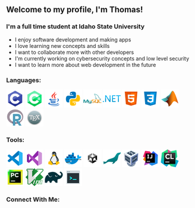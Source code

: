 ## Welcome to my profile, I'm Thomas!

### I'm a full time student at Idaho State University
- I enjoy software development and making apps
- I love learning new concepts and skills
- I want to collaborate more with other developers
- I'm currently working on cybersecurity concepts and low level security
- I want to learn more about web development in the future

### Languages:
![<img align="left" alt="C" width="48px" height="48px">](images/c.png)
![<img align="left" alt="C#" width="48px" height="48px">](images/c-sharp.png)
![<img align="left" alt="Java" width="48px" height="48px">](images/java.png)
![<img align="left" alt="Python" width="48px" height="48px">](images/python.png)
![<img align="left" alt="MySQL" width="48px" height="48px">](images/mysql.png)
![<img align="left" alt=".Net" width="48px" height="48px">](images/dotnet.png)
![<img align="left" alt="HTML" width="48px" height="48px">](images/html.png)
![<img align="left" alt="CSS" width="48px" height="48px">](images/css.png)
![<img align="left" alt="Matlab" width="48px" height="48px">](images/matlab.png)
![<img align="left" alt="R" width="48px" height="48px">](images/r.png)
![<img align="left" alt="LATEX" width="48px" height="48px">](images/latex.png)

### Tools:
![<img align="left" alt="VS Code" width="48px" height="48px">](images/vscode.png)
![<img align="left" alt="Visual Studio" width="48px" height="48px">](images/visualstudio.png)
![<img align="left" alt="Linux" width="48px" height="48px">](images/linux.png)
![<img align="left" alt="Docker" width="48px" height="48px">](images/docker.png)
![<img align="left" alt="Unity" width="48px" height="48px">](images/unity-black-alpha.png)
![<img align="left" alt="Maria DB" width="48px" height="48px">](images/mariadb.png)
![<img align="left" alt="Virtual Box" width="48px" height="48px">](images/virtualbox.png)
![<img align="left" alt="Intellij" width="48px" height="48px">](images/intellij.png)
![<img align="left" alt="CLion" width="48px" height="48px">](images/clion-3.png)
![<img align="left" alt="Pycharm" width="48px" height="48px">](images/pycharm.png)
![<img align="left" alt="Vim" width="48px" height="48px">](images/vim.png)
![<img align="left" alt="Gradle" width="48px" height="48px">](images/gradle.png)
![<img align="left" alt="Console" width="48px" height="48px">](images/console.png)

### Connect With Me:
<!--
Add email, LinkedIn, Handshake, Website
-->

[C]: https://en.wikipedia.org/wiki/C_(programming_language)
[C#]: https://docs.microsoft.com/en-us/dotnet/csharp/tour-of-csharp/
[Java]: https://docs.oracle.com/javase/8/docs/technotes/guides/language/index.html 

